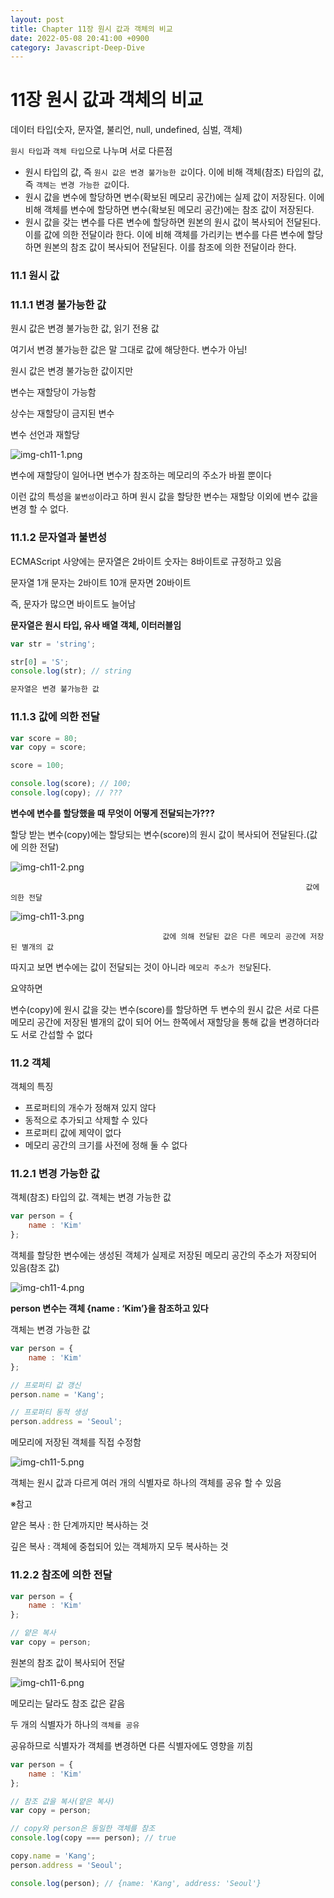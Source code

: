 ```yaml
---
layout: post
title: Chapter 11장 원시 값과 객체의 비교
date: 2022-05-08 20:41:00 +0900
category: Javascript-Deep-Dive
---
```

# 11장 원시 값과 객체의 비교

데이터 타입(숫자, 문자열, 불리언, null, undefined, 심벌, 객체)

`원시 타입`과 `객체 타입`으로 나누며 서로 다른점

- 원시 타입의 값, 즉 `원시 값은 변경 불가능한 값`이다. 이에 비해 객체(참조) 타입의 값, 즉 `객체는 변경 가능한 값`이다.
- 원시 값을 변수에 할당하면 변수(확보된 메모리 공간)에는 실제 값이 저장된다. 이에 비해 객체를 변수에 할당하면 변수(확보된 메모리 공간)에는 참조 값이 저장된다.
- 원시 값을 갖는 변수를 다른 변수에 할당하면 원본의 원시 값이 복사되어 전달된다. 이를 값에 의한 전달이라 한다. 이에 비해 객체를 가리키는 변수를 다른 변수에 할당하면 원본의 참조 값이 복사되어 전달된다. 이를 참조에 의한 전달이라 한다.

### 11.1 원시 값

### 11.1.1 변경 불가능한 값

원시 값은 변경 불가능한 값, 읽기 전용 값

여기서 변경 불가능한 값은 말 그대로 값에 해당한다. 변수가 아님!

원시 값은 변경 불가능한 값이지만

변수는 재할당이 가능함

상수는 재할당이 금지된 변수

변수 선언과 재할당

![img-ch11-1.png](/public/img/posts/java/img-ch11-1.png)

변수에 재할당이 일어나면 변수가 참조하는 메모리의 주소가 바뀔 뿐이다

이런 값의 특성을 `불변성`이라고 하며 원시 값을 할당한 변수는 재할당 이외에 변수 값을 변경 할 수 없다.

### 11.1.2 문자열과 불변성

ECMAScript 사양에는 문자열은 2바이트 숫자는 8바이트로 규정하고 있음

문자열 1개 문자는 2바이트 10개 문자면 20바이트

즉, 문자가 많으면 바이트도 늘어남

**문자열은 원시 타입, 유사 배열 객체, 이터러블임**

```jsx
var str = 'string';

str[0] = 'S';
console.log(str); // string

문자열은 변경 불가능한 값
```

### 11.1.3 값에 의한 전달

```jsx
var score = 80;
var copy = score;

score = 100;

console.log(score); // 100;
console.log(copy); // ???
```

**변수에 변수를 할당했을 때 무엇이 어떻게 전달되는가???**

할당 받는 변수(copy)에는 할당되는 변수(score)의 원시 값이 복사되어 전달된다.(값에 의한 전달)

![img-ch11-2.png](/public/img/posts/java/img-ch11-2.png)

                                                                      값에 의한 전달

![img-ch11-3.png](/public/img/posts/java/img-ch11-3.png)

                                      값에 의해 전달된 값은 다른 메모리 공간에 저장된 별개의 값

따지고 보면 변수에는 값이 전달되는 것이 아니라 `메모리 주소가 전달`된다.

요약하면

변수(copy)에 원시 값을 갖는 변수(score)를 할당하면 두 변수의 원시 값은 서로 다른 메모리 공간에 저장된 별개의 값이 되어 어느 한쪽에서 재할당을 통해 값을 변경하더라도 서로 간섭할 수 없다

### 11.2 객체

객체의 특징

- 프로퍼티의 개수가 정해져 있지 않다
- 동적으로 추가되고 삭제할 수 있다
- 프로퍼티 값에 제약이 없다
- 메모리 공간의 크기를 사전에 정해 둘 수 없다

### 11.2.1 변경 가능한 값

객체(참조) 타입의 값. 객체는 변경 가능한 값

```jsx
var person = {
	name : 'Kim'
};
```

객체를 할당한 변수에는 생성된 객체가 실제로 저장된 메모리 공간의 주소가 저장되어 있음(참조 값)

![img-ch11-4.png](/public/img/posts/java/img-ch11-4.png)

**person 변수는 객체 {name : ‘Kim’}을 참조하고 있다**

객체는 변경 가능한 값

```jsx
var person = {
	name : 'Kim'
};

// 프로퍼티 값 갱신
person.name = 'Kang';

// 프로퍼티 동적 생성
person.address = 'Seoul';
```

메모리에 저장된 객체를 직접 수정함

![img-ch11-5.png](/public/img/posts/java/img-ch11-5.png)

객체는 원시 값과 다르게 여러 개의 식별자로 하나의 객체를 공유 할 수 있음

※참고

얕은 복사 : 한 단계까지만 복사하는 것

깊은 복사 : 객체에 중첩되어 있는 객체까지 모두 복사하는 것

### 11.2.2 참조에 의한 전달

```jsx
var person = {
	name : 'Kim'
};

// 얕은 복사
var copy = person;
```

원본의 참조 값이 복사되어 전달

![img-ch11-6.png](/public/img/posts/java/img-ch11-6.png)

메모리는 달라도 참조 값은 같음

두 개의 식별자가 하나의 `객체를 공유`

공유하므로 식별자가 객체를 변경하면 다른 식별자에도 영향을 끼침

```jsx
var person = {
	name : 'Kim'
};

// 참조 값을 복사(얕은 복사)
var copy = person;

// copy와 person은 동일한 객체를 참조
console.log(copy === person); // true

copy.name = 'Kang';
person.address = 'Seoul';

console.log(person); // {name: 'Kang', address: 'Seoul'}
```